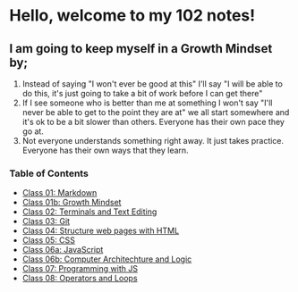 # Hello, welcome to my 102 notes!

## I am going to keep myself in a Growth Mindset by;
1. Instead of saying "I won't ever be good at this" I'll say "I will be able to do this, it's just going to take a bit of work before I can get there"
2. If I see someone who is better than me at something I won't say "I'll never be able to get to the point they are at" we all start somewhere and it's ok to be a bit slower than others. Everyone has their own pace they go at.
3. Not everyone understands something right away. It just takes practice. Everyone has their own ways that they learn.

### Table of Contents
- [Class 01: Markdown](01-Markdown.md)
- [Class 01b: Growth Mindset](01b-GrowthMindset.md)
- [Class 02: Terminals and Text Editing](02-TextEditorsandTerminal.md)
- [Class 03: Git](03-Git.md)
- [Class 04: Structure web pages with HTML](04-StructureWebPagesWithHTML.md) 
- [Class 05: CSS](05-CSS.md)
- [Class 06a: JavaScript](06a-JavaScript.md)
- [Class 06b: Computer Architechture and Logic](06b-AboutComputers.md)
- [Class 07: Programming with JS](07-ProgrammingWithJS.md)
- [Class 08: Operators and Loops](08-OperatorsAndLoops.md)
